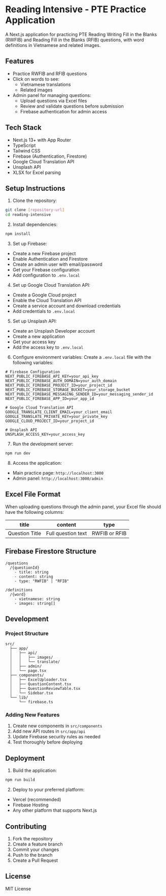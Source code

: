 # Reading Intensive - PTE Practice Application

A Next.js application for practicing PTE Reading Writing Fill in the Blanks (RWFIB) and Reading Fill in the Blanks (RFIB) questions, with word definitions in Vietnamese and related images.

## Features

- Practice RWFIB and RFIB questions
- Click on words to see:
  - Vietnamese translations
  - Related images
- Admin panel for managing questions:
  - Upload questions via Excel files
  - Review and validate questions before submission
  - Firebase authentication for admin access

## Tech Stack

- Next.js 13+ with App Router
- TypeScript
- Tailwind CSS
- Firebase (Authentication, Firestore)
- Google Cloud Translation API
- Unsplash API
- XLSX for Excel parsing

## Setup Instructions

1. Clone the repository:
```bash
git clone [repository-url]
cd reading-intensive
```

2. Install dependencies:
```bash
npm install
```

3. Set up Firebase:
- Create a new Firebase project
- Enable Authentication and Firestore
- Create an admin user with email/password
- Get your Firebase configuration
- Add configuration to `.env.local`

4. Set up Google Cloud Translation API:
- Create a Google Cloud project
- Enable the Cloud Translation API
- Create a service account and download credentials
- Add credentials to `.env.local`

5. Set up Unsplash API:
- Create an Unsplash Developer account
- Create a new application
- Get your access key
- Add the access key to `.env.local`

6. Configure environment variables:
Create a `.env.local` file with the following variables:
```env
# Firebase Configuration
NEXT_PUBLIC_FIREBASE_API_KEY=your_api_key
NEXT_PUBLIC_FIREBASE_AUTH_DOMAIN=your_auth_domain
NEXT_PUBLIC_FIREBASE_PROJECT_ID=your_project_id
NEXT_PUBLIC_FIREBASE_STORAGE_BUCKET=your_storage_bucket
NEXT_PUBLIC_FIREBASE_MESSAGING_SENDER_ID=your_messaging_sender_id
NEXT_PUBLIC_FIREBASE_APP_ID=your_app_id

# Google Cloud Translation API
GOOGLE_TRANSLATE_CLIENT_EMAIL=your_client_email
GOOGLE_TRANSLATE_PRIVATE_KEY=your_private_key
GOOGLE_CLOUD_PROJECT_ID=your_project_id

# Unsplash API
UNSPLASH_ACCESS_KEY=your_access_key
```

7. Run the development server:
```bash
npm run dev
```

8. Access the application:
- Main practice page: `http://localhost:3000`
- Admin panel: `http://localhost:3000/admin`

## Excel File Format

When uploading questions through the admin panel, your Excel file should have the following columns:

| title | content | type |
|-------|---------|------|
| Question Title | Full question text | RWFIB or RFIB |

## Firebase Firestore Structure

```
/questions
  /{questionId}
    - title: string
    - content: string
    - type: "RWFIB" | "RFIB"

/definitions
  /{word}
    - vietnamese: string
    - images: string[]
```

## Development

### Project Structure

```
src/
  ├── app/
  │   ├── api/
  │   │   ├── images/
  │   │   └── translate/
  │   ├── admin/
  │   └── page.tsx
  ├── components/
  │   ├── ExcelUploader.tsx
  │   ├── QuestionContent.tsx
  │   ├── QuestionReviewTable.tsx
  │   └── Sidebar.tsx
  └── lib/
      └── firebase.ts
```

### Adding New Features

1. Create new components in `src/components`
2. Add new API routes in `src/app/api`
3. Update Firebase security rules as needed
4. Test thoroughly before deploying

## Deployment

1. Build the application:
```bash
npm run build
```

2. Deploy to your preferred platform:
- Vercel (recommended)
- Firebase Hosting
- Any other platform that supports Next.js

## Contributing

1. Fork the repository
2. Create a feature branch
3. Commit your changes
4. Push to the branch
5. Create a Pull Request

## License

MIT License

